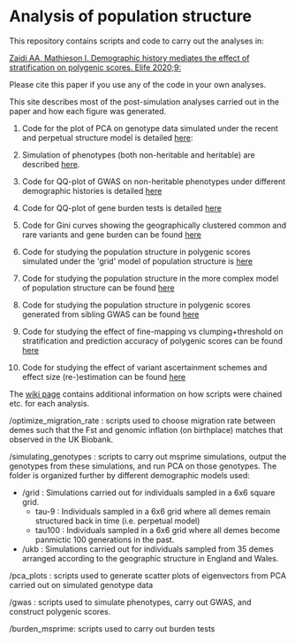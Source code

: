 # Analysis of population structure

This repository contains scripts and code to carry out the analyses in:

[Zaidi AA, Mathieson I. Demographic history mediates the effect of stratification on polygenic scores. Elife 2020;9:](https://elifesciences.org/articles/61548)

Please cite this paper if you use any of the code in your own analyses.

This site describes most of the post-simulation analyses carried out in the paper and how each figure was generated.

1. Code for the plot of PCA on genotype data simulated under the recent and perpetual structure model is detailed [here](plt_PCA.html):

2. Simulation of phenotypes (both non-heritable and heritable) are described [here](Simulating_heritable_phenotypes.html).

3. Code for QQ-plot of GWAS on non-heritable phenotypes under different demographic histories is detailed [here]()

4. Code for QQ-plot of gene burden tests is detailed [here](plt_burden_association.html)

5. Code for Gini curves showing the geographically clustered common and rare variants and gene burden can be found [here](plt_burden_clustering.html)

6. Code for studying the population structure in polygenic scores simulated under the 'grid' model of population structure is [here](plottingprs_distribution_gridt.html)

7. Code for studying the population structure in the more complex model of population structure can be found [here](plt_ukb_unrelated_prs.html)

8. Code for studying the population structure in polygenic scores generated from sibling GWAS can be found [here](biasvaccuracy_prsascertainment.html)

9. Code for studying the effect of fine-mapping vs clumping+threshold on stratification and prediction accuracy of polygenic scores can be found [here](prs_wt_finemapping.html)

10. Code for studying the effect of variant ascertainment schemes and effect size (re-)estimation can be found [here](biasvaccuracy_prsascertainment.html)

The [wiki page](https://github.com/Arslan-Zaidi/popstructure/wiki) contains additional information on how scripts were chained etc. for each analysis.

/optimize_migration_rate : scripts used to choose migration rate between demes such that the Fst and genomic inflation (on birthplace) matches that observed in the UK Biobank.

/simulating_genotypes : scripts to carry out msprime simulations, output the genotypes from these simulations, and run PCA on those genotypes. The folder is organized further by different demographic models used:
  - /grid : Simulations carried out for individuals sampled in a 6x6 square grid.
    - tau-9 : Individuals sampled in a 6x6 grid where all demes remain structured back in time (i.e. perpetual model)
    - tau100 : Individuals sampled in a 6x6 grid where all demes become panmictic 100 generations in the past.
  - /ukb : Simulations carried out for individuals sampled from 35 demes arranged according to the geographic structure in England and Wales.

/pca_plots : scripts used to generate scatter plots of eigenvectors from PCA carried out on simulated genotype data

/gwas : scripts used to simulate phenotypes, carry out GWAS, and construct polygenic scores.

/burden_msprime: scripts used to carry out burden tests
